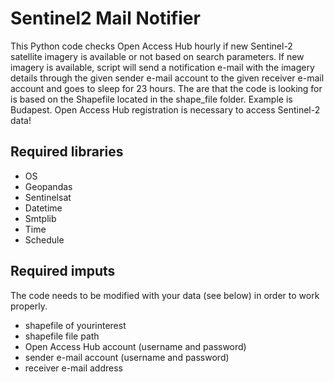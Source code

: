# Sentinel2 Mail Notifier

This Python code checks Open Access Hub hourly if new Sentinel-2 satellite imagery is available or not based on search parameters. 
If new imagery is available, script will send a notification e-mail with the imagery details through the given sender e-mail account to the given receiver e-mail account and goes to sleep for 23 hours.
The are that the code is looking for is based on the Shapefile located in the shape_file folder. Example is Budapest.
Open Access Hub registration is necessary to access Sentinel-2 data!

## Required libraries
- OS
- Geopandas
- Sentinelsat
- Datetime
- Smtplib
- Time
- Schedule

## Required imputs
The code needs to be modified with your data (see below) in order to work properly.

- shapefile of yourinterest
- shapefile file path
- Open Access Hub account (username and password)
- sender e-mail account (username and password)
- receiver e-mail address
